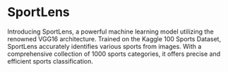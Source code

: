 # SportLens
 Introducing SportLens, a powerful machine learning model utilizing the renowned VGG16 architecture. Trained on the Kaggle 100 Sports Dataset, SportLens accurately identifies various sports from images. With a comprehensive collection of 1000 sports categories, it offers precise and efficient sports classification. 
